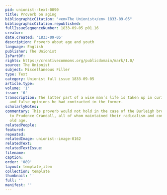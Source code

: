 ```yaml
---
pid: unionist--text-0090
title: Proverb on aging
bibliographicCitation: "<em>The Unionist</em> 1833-09-05"
bibliographicCitation.republished: 
fullIssueSequenceNumber: 1833-09-05 p01.16
creator: 
date.created: '1833-09-05'
description: Proverb about age and youth
language: English
publisher: The Unionist
IsPartOf: 
rights: https://creativecommons.org/publicdomain/mark/1.0/
source: The Unionist
subject: Miscellaneous Filler
type: Text
category: Unionist full issue 1833-09-05
article.type: 
volume: '1'
issue: '6'
transcription: The latter part of a wise man’s life is taken up in curing the follies,<br>prejudices
  and false opinions he had contracted in the former.
scholarlyNotes: 
commentary: This proverb would not hold in the case of the Burleigh brothers, nor
  to Prudence Crandall, all of whom maintained their radicalism and commitment into
  old age.
relatedPeople: 
featured: 
repeated: 
relatedImage: unionist--image-0162
relatedText: 
relatedTextIssue: 
filename: 
caption: 
order: '089'
layout: template_item
collection: template
thumbnail: ''
full: ''
manifest: ''
---
```

